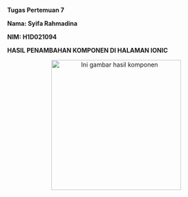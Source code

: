 **Tugas Pertemuan 7**

**Nama: Syifa Rahmadina**

**NIM: H1D021094**


**HASIL PENAMBAHAN KOMPONEN DI HALAMAN IONIC**

<p align="center">
  <img src="![Screenshot (4151)](https://github.com/user-attachments/assets/6468fdc6-c5bd-4357-9110-daaa5e2a97da)" 
    alt="Ini gambar hasil komponen" width="300"/>
</p>
